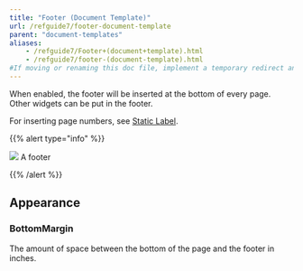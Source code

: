 ```yaml
---
title: "Footer (Document Template)"
url: /refguide7/footer-document-template
parent: "document-templates"
aliases:
    - /refguide7/Footer+(document+template).html
    - /refguide7/footer-(document-template).html
#If moving or renaming this doc file, implement a temporary redirect and let the respective team know they should update the URL in the product. See Mapping to Products for more details.
---
```



When enabled, the footer will be inserted at the bottom of every page. Other widgets can be put in the footer.

For inserting page numbers, see [Static Label](static-label-document-template).

{{% alert type="info" %}}

![](attachments/819203/918235.png)
A footer

{{% /alert %}}

## Appearance

### BottomMargin

The amount of space between the bottom of the page and the footer in inches.
